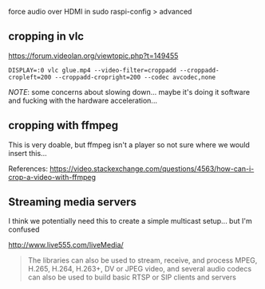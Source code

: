 force audio over HDMI in sudo raspi-config > advanced




## cropping in vlc
https://forum.videolan.org/viewtopic.php?t=149455
```
DISPLAY=:0 vlc glue.mp4 --video-filter=croppadd --croppadd-cropleft=200 --croppadd-cropright=200 --codec avcodec,none
```

*NOTE*: some concerns about slowing down... maybe it's doing it software and fucking with the hardware acceleration...


## cropping with ffmpeg

This is very doable, but ffmpeg isn't a player so not sure where we would insert this...

References:
https://video.stackexchange.com/questions/4563/how-can-i-crop-a-video-with-ffmpeg


## Streaming media servers

I think we potentially need this to create a simple multicast setup... but I'm confused

http://www.live555.com/liveMedia/
> The libraries can also be used to stream, receive, and process MPEG, H.265, H.264, H.263+, DV or JPEG video, and several audio codecs 
> can also be used to build basic RTSP or SIP clients and servers
